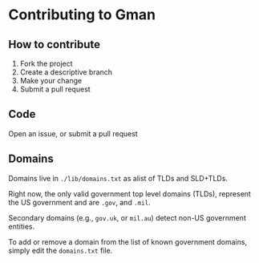 # Contributing to Gman

## How to contribute

1. Fork the project
2. Create a descriptive branch
3. Make your change
4. Submit a pull request

## Code

Open an issue, or submit a pull request

## Domains

Domains live in `./lib/domains.txt` as alist of TLDs and SLD+TLDs.

Right now, the only valid government top level domains (TLDs), represent the US government and are `.gov`, and `.mil`.

Secondary domains (e.g., `gov.uk`, or `mil.au`) detect non-US government entities.

To add or remove a domain from the list of known government domains, simply edit the `domains.txt` file.
